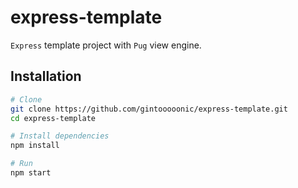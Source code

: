 # express-template

`Express` template project with `Pug` view engine.

## Installation

```bash
# Clone
git clone https://github.com/gintooooonic/express-template.git
cd express-template

# Install dependencies
npm install

# Run
npm start
```
